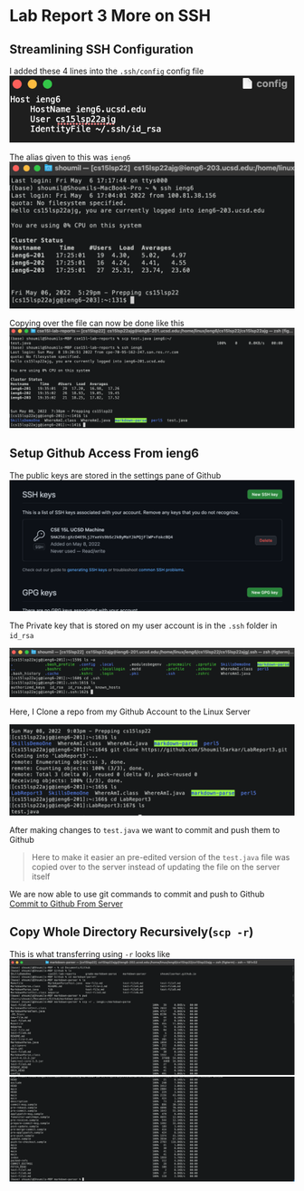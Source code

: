 # Lab Report 3 More on SSH

## Streamlining SSH Configuration

I added these 4 lines into the ```.ssh/config``` config file 
![SSH Config](./Lab%205%20SSH%20Config%20File.png)

The alias given to this was ```ieng6```
![SSH Config](./ieng6%20login.png)

Copying over the file can now be done like this
![Simplified SCP](./Lab%205%20Simplified%20SCP.png)

## Setup Github Access From ieng6

The public keys are stored in the settings pane of Github
![Github SSH Keys](./Lab%205%20Github%20SSH%20Key%20Location.png)

The Private key that is stored on my user account is in the ```.ssh``` folder in ```id_rsa```

![Server Private Keys](./Lab%205%20Private%20Key%20On%20Server%20Location.png)


Here, I Clone a repo from my Github Account to the Linux Server

![Repo Clone to Server](./Cloning%20Lab%20Report%203%20Repo%20on%20Server.png)

After making changes to ```test.java``` we want to commit and push them to Github

>Here to make it easier an pre-edited version of the ```test.java``` file was copied over to the server instead of updating the file on the server itself





We are now able to use git commands to commit and push to Github 
[Commit to Github From Server]()

## Copy Whole Directory Recursively(```scp -r```)

This is what transferring using ```-r``` looks like
![Transferring Markdown 1](./Transferring%20Markdown%20Parse.png)
![Transferring Markdown 2](./Transferring%20Markdown%202.png)



